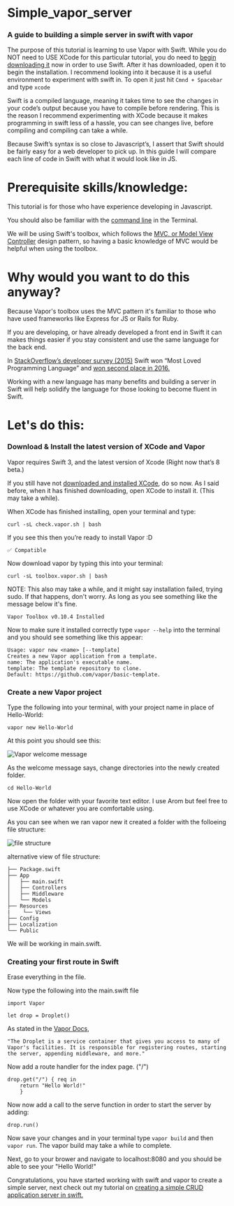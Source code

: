 # Simple_vapor_server
### A guide to building a simple server in swift with vapor

The purpose of this tutorial is learning to use Vapor with Swift. While you do NOT need to USE XCode for this particular tutorial, you do need to [begin downloading it](https://itunes.apple.com/us/app/xcode/id497799835?mt=12) now in order to use Swift. After it has downloaded, open it to begin the installation. I recommend looking into it because it is a useful environment to experiment with swift in. To open it just hit ` Cmnd + Spacebar ` and type `xcode`

Swift is a compiled language, meaning it takes time to see the changes in your code’s output because you have to compile before rendering. This is the reason I recommend experimenting with XCode because it makes programming in swift less of a hassle, you can see changes live, before compiling and compiling can take a while.

Because Swift’s syntax is so close to Javascript’s, I assert that Swift should be fairly easy for a web developer to pick up. In this guide I will compare each line of code in Swift with what it would look like in JS. 

# Prerequisite skills/knowledge:

This tutorial is for those who have experience developing in Javascript.

You should also be familiar with the [command line](http://blog.teamtreehouse.com/introduction-to-the-mac-os-x-command-line) in the Terminal.

We will be using Swift's toolbox, which follows the [MVC, or Model View Controller](https://blog.codinghorror.com/understanding-model-view-controller/) design pattern, so having a basic knowledge of MVC would be helpful when using the toolbox.


# Why would you want to do this anyway?

Because Vapor's toolbox uses the MVC pattern it's familiar to those who have used frameworks like Express for JS or Rails for Ruby.

If you are developing, or have already developed a front end in Swift it can makes things easier if you stay consistent and use the same language for the back end.

In [StackOverflow’s developer survey (2015)](https://stackoverflow.com/research/developer-survey-2015#tech-super) Swift won “Most Loved Programming Language” and [won second place in 2016.](https://stackoverflow.com/research/developer-survey-2016#technology-most-loved-dreaded-and-wanted)

Working with a new language has many benefits and building a server in Swift will help solidify the language for those looking to become fluent in Swift.

# Let's do this:

### Download & Install the latest version of XCode and Vapor

Vapor requires Swift 3, and the latest version of Xcode (Right now that’s 8 beta.)

If you still have not [downloaded and installed XCode](https://itunes.apple.com/us/app/xcode/id497799835?mt=12), do so now. As I said before, when it has finished downloading, open XCode to install it. (This may take a while).

When XCode has finished installing, open your terminal and type:

```
curl -sL check.vapor.sh | bash
```

If you see this then you’re ready to install Vapor :D 

```
✅ Compatible
```

Now download vapor by typing this into your terminal:

```
curl -sL toolbox.vapor.sh | bash
```

NOTE: This also may take a while, and it might say installation failed, trying sudo. If that happens, don't worry. As long as you see something like the message below it's fine.

```
Vapor Toolbox v0.10.4 Installed
```
 Now to make sure it installed correctly type `vapor --help` into the terminal and you should see something like this appear:

```
Usage: vapor new <name> [--template]
Creates a new Vapor application from a template.
name: The application's executable name.
template: The template repository to clone. 
Default: https://github.com/vapor/basic-template.
```

### Create a new Vapor project

Type the following into your terminal, with your project name in place of Hello-World:

```
vapor new Hello-World
```

At this point you should see this:

![Vapor welcome message](http://i65.tinypic.com/143f4n5.png)

As the welcome message says, change directories into the newly created folder.

```
cd Hello-World
```
Now open the folder with your favorite text editor. I use Arom but feel free to use XCode or whatever you are comfortable using.

As you can see when we ran vapor new it created a folder with the folloeing file structure:

![file structure](https://cdn-images-1.medium.com/max/800/1*xMmpplDBmRAVumPgxvW-4A.jpeg)

alternative view of file structure:

```
├── Package.swift
├── App
│   ├── main.swift
│   ├── Controllers
│   ├── Middleware
│   └── Models
├── Resources
|    └── Views
├── Config
├── Localization
└── Public
```

We will be working in main.swift.

### Creating your first route in Swift

Erase everything in the file.

Now type the following into the main.swift file

```
import Vapor

let drop = Droplet()
```
As stated in the [Vapor Docs](https://vapor.github.io/documentation/guide/droplet.html), 
```
"The Droplet is a service container that gives you access to many of Vapor's facilities. It is responsible for registering routes, starting the server, appending middleware, and more."
```

Now add a route handler for the index page. ("/")

```
drop.get("/") { req in
    return "Hello World!"
    }
```

Now  now add a call to the serve function in order to start the server by adding:

```
drop.run()
```

Now save your changes and in your terminal type `vapor build` and then `vapor run`. The vapor build may take a while to complete.


Next, go to your brower and navigate to localhost:8080 and you should be able to see your "Hello World!"

Congratulations, you have started working with swift and vapor to create a simple server, next check out my tutorial on [creating a simple CRUD application server in swift.](github.com/elliehoward/simple_vapor_crud_server)





